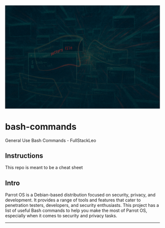 ![Bash Commands Cover Image](https://raw.githubusercontent.com/fullstackleo777/covers/refs/heads/main/covers/bash-commands/cover_bash-commands.png)

# bash-commands
General Use Bash Commands - FullStackLeo


## Instructions
This repo is meant to be a cheat sheet

## Intro
Parrot OS is a Debian-based distribution focused on security, privacy, and development. It provides a range of tools and features that cater to penetration testers, developers, and security enthusiasts. This project has a list of useful Bash commands to help you make the most of Parrot OS, especially when it comes to security and privacy tasks.

___
